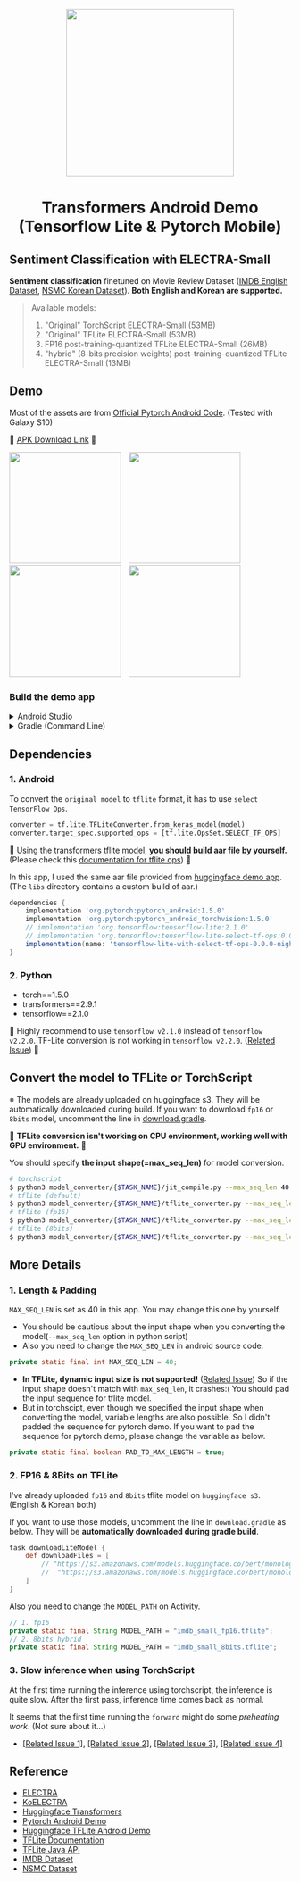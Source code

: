 <div align="center">
<p>
    <img width="300" src="https://user-images.githubusercontent.com/28896432/82730828-96652b80-9d3d-11ea-948c-9ebd44e48596.png">
</p>

<h1>Transformers Android Demo<br/ >(Tensorflow Lite &amp; Pytorch Mobile)</h1>

<!-- <div align="left">
Transformers for Android on-device infererence (Tensorflow Lite &amp; Pytorch Mobile)
</div> -->

</div>

## Sentiment Classification with ELECTRA-Small

**Sentiment classification** finetuned on Movie Review Dataset ([IMDB English Dataset](https://www.kaggle.com/lakshmi25npathi/imdb-dataset-of-50k-movie-reviews), [NSMC Korean Dataset](https://github.com/e9t/nsmc)). **Both English and Korean are supported.**

> Available models:
>
> 1. "Original" TorchScript ELECTRA-Small (53MB)
> 2. "Original" TFLite ELECTRA-Small (53MB)
> 3. FP16 post-training-quantized TFLite ELECTRA-Small (26MB)
> 4. "hybrid" (8-bits precision weights) post-training-quantized TFLite ELECTRA-Small (13MB)

## Demo

Most of the assets are from [Official Pytorch Android Code](https://github.com/pytorch/android-demo-app). (Tested with Galaxy S10)

📱 [APK Download Link](https://drive.google.com/open?id=1DvVSl5gC5pk_VEgvlLEp6sqBwx3wqlFB) 📱

<div float="left">
    <img width="200" style="margin-right: 10px" src="https://user-images.githubusercontent.com/28896432/82734749-f5379e80-9d57-11ea-9a2e-5c3f1fe654c7.jpg">
    <img width="200" style="margin-right: 10px" src="https://user-images.githubusercontent.com/28896432/82734750-f668cb80-9d57-11ea-92b0-3cbef929570b.jpg">
    <img width="200" style="margin-right: 10px" src="https://user-images.githubusercontent.com/28896432/82734752-f668cb80-9d57-11ea-9ced-ebbec7053d2e.jpg">
    <img width="200" style="margin-right: 10px"  src="https://user-images.githubusercontent.com/28896432/82734753-f7016200-9d57-11ea-8dc9-13d01c9f0857.jpg">
</div>

### Build the demo app

<details><summary>Android Studio</summary>

#### Prerequisites

- If you don't have already, install [Android Studio](https://developer.android.com/studio/index.html), following the instructions on the website.
- Android Studio 3.2 or later.
- Install Android SDK and Android NDK using Android Studio UI.
- You need an Android device and Android development environment with minimum API 26.
- The `libs` directory contains a custom build of [TensorFlow Lite with TensorFlow ops built-in](https://www.tensorflow.org/lite/guide/ops_select), which is used by the app. It results in a bigger binary than the "normal" build but allows compatibility with ELECTRA-Small.

#### Building

- Open Android Studio, and from the Welcome screen, select `Open an existing Android Studio project`.
- From the Open File or Project window that appears, select the directory where you cloned this repo.
- You may also need to install various platforms and tools according to error messages.
- If it asks you to use Instant Run, click Proceed Without Instant Run.

#### Running

- You need to have an Android device plugged in with developer options enabled at this point. See [here](https://developer.android.com/studio/run/device) for more details on setting up developer devices.
- Click `Run` to run the demo app on your Android device.

</details>

<details><summary>Gradle (Command Line)</summary>

If [Android SDK](https://developer.android.com/studio/index.html#command-tools) and [Android NDK](https://developer.android.com/ndk/downloads) are already installed you can install this application to the connected android device with:

```
./gradlew installDebug
```

</details>

## Dependencies

### 1. Android

To convert the `original model` to `tflite` format, it has to use `select TensorFlow Ops`.

```python
converter = tf.lite.TFLiteConverter.from_keras_model(model)
converter.target_spec.supported_ops = [tf.lite.OpsSet.SELECT_TF_OPS]
```

🚨 Using the transformers tflite model, **you should build aar file by yourself.** (Please check this [documentation for tflite ops](https://www.tensorflow.org/lite/guide/ops_select)) 🚨

In this app, I used the same aar file provided from [huggingface demo app](https://github.com/huggingface/tflite-android-transformers/tree/master/bert/libs). (The `libs` directory contains a custom build of aar.)

```gradle
dependencies {
    implementation 'org.pytorch:pytorch_android:1.5.0'
    implementation 'org.pytorch:pytorch_android_torchvision:1.5.0'
    // implementation 'org.tensorflow:tensorflow-lite:2.1.0'
    // implementation 'org.tensorflow:tensorflow-lite-select-tf-ops:0.0.0-nightly'
    implementation(name: 'tensorflow-lite-with-select-tf-ops-0.0.0-nightly', ext: 'aar')
}
```

### 2. Python

- torch==1.5.0
- transformers==2.9.1
- tensorflow==2.1.0

🚨 Highly recommend to use `tensorflow v2.1.0` instead of `tensorflow v2.2.0`. TF-Lite conversion is not working in `tensorflow v2.2.0`. ([Related Issue](https://github.com/huggingface/transformers/issues/3905)) 🚨

## Convert the model to TFLite or TorchScript

※ The models are already uploaded on huggingface s3. They will be automatically downloaded during build. If you want to download `fp16` or `8bits` model, uncomment the line in [download.gradle](./app/download.gradle).

🚨 **TFLite conversion isn't working on CPU environment, working well with GPU environment.** 🚨

You should specify **the input shape(=max_seq_len)** for model conversion.

```bash
# torchscript
$ python3 model_converter/{$TASK_NAME}/jit_compile.py --max_seq_len 40
# tflite (default)
$ python3 model_converter/{$TASK_NAME}/tflite_converter.py --max_seq_len 40
# tflite (fp16)
$ python3 model_converter/{$TASK_NAME}/tflite_converter.py --max_seq_len 40 --model fp16
# tflite (8bits)
$ python3 model_converter/{$TASK_NAME}/tflite_converter.py --max_seq_len 40 --model 8bits
```

## More Details

### 1. Length &amp; Padding

`MAX_SEQ_LEN` is set as 40 in this app. You may change this one by yourself.

- You should be cautious about the input shape when you converting the model(`--max_seq_len` option in python script)
- Also you need to change the `MAX_SEQ_LEN` in android source code.

```java
private static final int MAX_SEQ_LEN = 40;
```

- **In TFLite, dynamic input size is not supported!** ([Related Issue](https://github.com/tensorflow/tensorflow/issues/24607)) So if the input shape doesn't match with `max_seq_len`, it crashes:( You should pad the input sequence for tflite model.
- But in torchscipt, even though we specified the input shape when converting the model, variable lengths are also possible. So I didn't padded the sequence for pytorch demo. If you want to pad the sequence for pytorch demo, please change the variable as below.

```java
private static final boolean PAD_TO_MAX_LENGTH = true;
```

### 2. FP16 & 8Bits on TFLite

I've already uploaded `fp16` and `8bits` tflite model on `huggingface s3`. (English & Korean both)

If you want to use those models, uncomment the line in `download.gradle` as below. They will be **automatically downloaded during gradle build**.

```gradle
task downloadLiteModel {
    def downloadFiles = [
        // "https://s3.amazonaws.com/models.huggingface.co/bert/monologg/koelectra-small-finetuned-sentiment/nsmc_small_fp16.tflite" : "nsmc_small_fp16.tflite",
        //  "https://s3.amazonaws.com/models.huggingface.co/bert/monologg/koelectra-small-finetuned-sentiment/nsmc_small_8bits.tflite": "nsmc_small_8bits.tflite",
    ]
}
```

Also you need to change the `MODEL_PATH` on Activity.

```java
// 1. fp16
private static final String MODEL_PATH = "imdb_small_fp16.tflite";
// 2. 8bits hybrid
private static final String MODEL_PATH = "imdb_small_8bits.tflite";
```

### 3. Slow inference when using TorchScript

At the first time running the inference using torchscript, the inference is quite slow. After the first pass, inference time comes back as normal.

It seems that the first time running the `forward` might do some _preheating work_. (Not sure about it...)

- [[Related Issue 1]](https://github.com/huggingface/transformers/issues/1477), [[Related Issue 2]](https://github.com/huggingface/transformers/issues/902), [[Related Issue 3]](https://discuss.pytorch.org/t/torchscript-model-inference-slow-in-python/68951), [[Related Issue 4]](https://quabr.com/60232846/too-slow-first-run-torchscript-model-and-its-implementation-in-flask)

## Reference

- [ELECTRA](https://github.com/google-research/electra)
- [KoELECTRA](https://github.com/monologg/KoELECTRA)
- [Huggingface Transformers](https://github.com/huggingface/transformers)
- [Pytorch Android Demo](https://github.com/pytorch/android-demo-app)
- [Huggingface TFLite Android Demo](https://github.com/huggingface/tflite-android-transformers)
- [TFLite Documentation](https://github.com/tensorflow/examples/tree/master/lite)
- [TFLite Java API](https://github.com/tensorflow/tensorflow/blob/master/tensorflow/lite/experimental/support/java/README.md)
- [IMDB Dataset](https://www.kaggle.com/lakshmi25npathi/imdb-dataset-of-50k-movie-reviews)
- [NSMC Dataset](https://github.com/e9t/nsmc)
